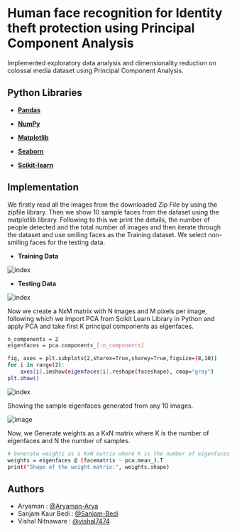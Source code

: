 # Human face recognition for Identity theft protection using Principal Component Analysis

Implemented exploratory data analysis and dimensionality reduction on colossal media dataset using
Principal Component Analysis.




## Python Libraries 

* **[Pandas](https://pandas.pydata.org/docs/getting_started/install.html)** 

* **[NumPy](https://numpy.org/install/)** 

* **[Matplotlib](https://matplotlib.org/stable/users/installing/index.html)** 

* **[Seaborn](https://seaborn.pydata.org/installing.html)** 

* **[Scikit-learn](https://scikit-learn.org/stable/install.html)** 




## Implementation

We firstly read all the images from the downloaded Zip File by using the zipfile library. Then we show 10 sample faces from the dataset using the matplotlib library. Following to this we print the details, the number of people detected and the total number of images and then iterate through the dataset and use smiling faces as the Training dataset. We select non-smiling faces for the testing data. 

* **Training Data**

![index](https://user-images.githubusercontent.com/75626387/197199362-a9f59605-5ed1-40f0-bd72-23d913029ad0.png)

* **Testing Data**

![index](https://user-images.githubusercontent.com/75626387/197199387-c0969a80-d8e9-4c12-803c-d706f3a387b4.png)


Now we create a NxM matrix with N images and M pixels per image, following which we import PCA from Scikit Learn Library in Python and apply PCA and take first K principal components as eigenfaces.

```bash
n_components = 2
eigenfaces = pca.components_[:n_components]

fig, axes = plt.subplots(2,sharex=True,sharey=True,figsize=(8,10))
for i in range(2):
    axes[i].imshow(eigenfaces[i].reshape(faceshape), cmap="gray")
plt.show()
```
![index](https://user-images.githubusercontent.com/75626387/197199788-0e923caa-c404-484e-9405-f05193030ee1.png)

Showing the sample eigenfaces generated from any 10 images.

![image](https://user-images.githubusercontent.com/75626387/197203579-c15a0e45-cd86-424c-8261-4104202079fe.png)



Now, we Generate weights as a KxN matrix where K is the number of eigenfaces and N the number of samples.

```bash
# Generate weights as a KxN matrix where K is the number of eigenfaces and N the number of samples
weights = eigenfaces @ (facematrix - pca.mean_).T
print("Shape of the weight matrix:", weights.shape)
```


## Authors

- Aryaman : [@Aryaman-Arya](https://github.com/Aryaman-Arya)
- Sanjam Kaur Bedi : [@Sanjam-Bedi](https://github.com/Sanjam-Bedi)
- Vishal Nitnaware : [@vishal7474](https://github.com/vishal7474)

